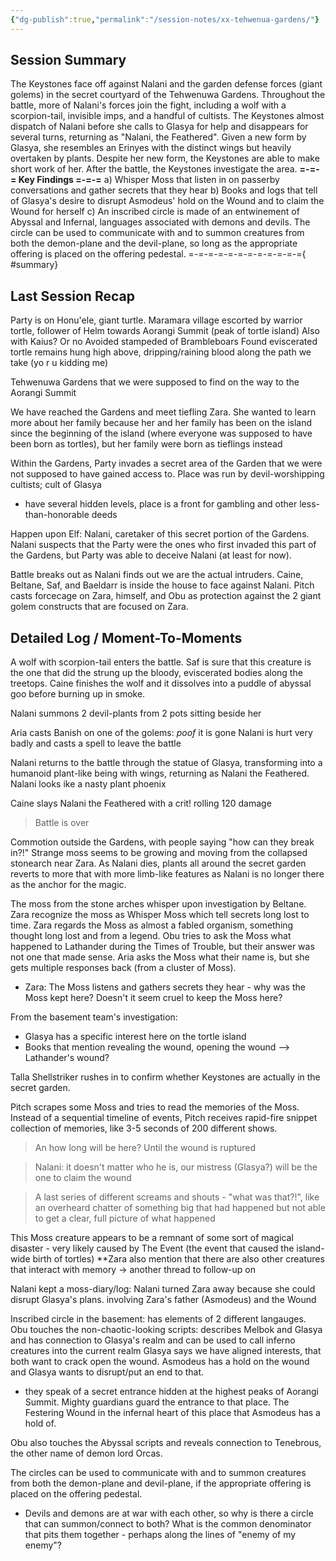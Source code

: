 ```yaml
---
{"dg-publish":true,"permalink":"/session-notes/xx-tehwenua-gardens/"}
---
```


## Session Summary
The Keystones face off against Nalani and the garden defense forces (giant golems) in the secret courtyard of the Tehwenuwa Gardens. Throughout the battle, more of Nalani's forces join the fight, including a wolf with a scorpion-tail, invisible imps, and a handful of cultists. The Keystones almost dispatch of Nalani before she calls to Glasya for help and disappears for several turns, returning as "Nalani, the Feathered". Given a new form by Glasya, she resembles an Erinyes with the distinct wings but heavily overtaken by plants. Despite her new form, the Keystones are able to make short work of her. After the battle, the Keystones investigate the area. 
**=-=-= Key Findings =-=-=**
a) Whisper Moss that listen in on passerby conversations and gather secrets that they hear
b) Books and logs that tell of Glasya's desire to disrupt Asmodeus' hold on the Wound and to claim the Wound for herself
c) An inscribed circle is made of an entwinement of Abyssal and Infernal, languages associated with demons and devils. The circle can be used to communicate with and to summon creatures from both the demon-plane and the devil-plane, so long as the appropriate offering is placed on the offering pedestal.
=-=-=-=-=-=-=-=-=-=-=-={ #summary}

## Last Session Recap
Party is on Honu'ele, giant turtle. Maramara village
escorted by warrior tortle, follower of Helm towards Aorangi Summit (peak of tortle island)
Also with Kaius? Or no
Avoided stampeded of Brambleboars
Found eviscerated tortle remains hung high above, dripping/raining blood along the path we take (yo r u kidding me)

Tehwenuwa Gardens that we were supposed to find on the way to the Aorangi Summit

We have reached the Gardens and meet tiefling Zara. She wanted to learn more about her family because her and her family has been on the island since the beginning of the island (where everyone was supposed to have been born as tortles), but her family were born as tieflings instead

Within the Gardens, Party invades a secret area of the Garden that we were not supposed to have gained access to. Place was run by devil-worshipping cultists; cult of Glasya
- have several hidden levels, place is a front for gambling and other less-than-honorable deeds

Happen upon Elf: Nalani, caretaker of this secret portion of the Gardens. Nalani suspects that the Party were the ones who first invaded this part of the Gardens, but Party was able to deceive Nalani (at least for now).

Battle breaks out as Nalani finds out we are the actual intruders.
Caine, Beltane, Saf, and Baeldarr is inside the house to face against Nalani.
Pitch casts forcecage on Zara, himself, and Obu as protection against the 2 giant golem constructs that are focused on Zara.


## Detailed Log / Moment-To-Moments
A wolf with scorpion-tail enters the battle. Saf is sure that this creature is the one that did the strung up the bloody, eviscerated bodies along the treetops. Caine finishes the wolf and it dissolves into a puddle of abyssal goo before burning up in smoke.

Nalani summons 2 devil-plants from 2 pots sitting beside her

Aria casts Banish on one of the golems: *poof* it is gone
Nalani is hurt very badly and casts a spell to leave the battle

Nalani returns to the battle through the statue of Glasya, transforming into a humanoid plant-like being with wings, returning as Nalani the Feathered. Nalani looks ike a nasty plant phoenix

Caine slays Nalani the Feathered with a crit! rolling 120 damage

> Battle is over

Commotion outside the Gardens, with people saying "how can they break in?!"
Strange moss seems to be growing and moving from the collapsed stonearch near Zara. 
As Nalani dies, plants all around the secret garden reverts to more that with more limb-like features as Nalani is no longer there as the anchor for the magic. 

The moss from the stone arches whisper upon investigation by Beltane. Zara recognize the moss as Whisper Moss which tell secrets long lost to time. Zara regards the Moss as almost a fabled organism, something thought long lost and from a legend. Obu tries to ask the Moss what happened to Lathander during the Times of Trouble, but their answer was not one that made sense. Aria asks the Moss what their name is, but she gets multiple responses back (from a cluster of Moss). 
- Zara: The Moss listens and gathers secrets they hear - why was the Moss kept here? Doesn't it seem cruel to keep the Moss here?

From the basement team's investigation:
- Glasya has a specific interest here on the tortle island
- Books that mention revealing the wound, opening the wound --> Lathander's wound?

Talla Shellstriker rushes in to confirm whether Keystones are actually in the secret garden. 

Pitch scrapes some Moss and tries to read the memories of the Moss. Instead of a sequential timeline of events, Pitch receives rapid-fire snippet collection of memories, like 3-5 seconds of 200 different shows. 
> An how long will be here? Until the wound is ruptured

> Nalani: it doesn't matter who he is, our mistress (Glasya?) will be the one to claim the wound

> A last series of different screams and shouts - "what was that?!", like an overheard chatter of something big that had happened but not able to get a clear, full picture of what happened

This Moss creature appears to be a remnant of some sort of magical disaster - very likely caused by The Event (the event that caused the island-wide birth of tortles)
\*\*Zara also mention that there are also other creatures that interact with memory -> another thread to follow-up on

Nalani kept a moss-diary/log: Nalani turned Zara away because she could disrupt Glasya's plans. involving Zara's father (Asmodeus) and the Wound

Inscribed circle in the basement: has elements of 2 different langauges.
Obu touches the non-chaotic-looking scripts: describes Melbok and Glasya and has connection to Glasya's realm and can be used to call inferno creatures into the current realm
Glasya says we have aligned interests, that both want to crack open the wound. Asmodeus has a hold on the wound and Glasya wants to disrupt/put an end to that. 
- they speak of a secret entrance hidden at the highest peaks of Aorangi Summit. Mighty guardians guard the entrance to that place. The Festering Wound in the infernal heart of this place that Asmodeus has a hold of.

Obu also touches the Abyssal scripts and reveals connection to Tenebrous, the other name of demon lord Orcas. 

The circles can be used to communicate with and to summon creatures from both the demon-plane and devil-plane, if the appropriate offering is placed on the offering pedestal.
- Devils and demons are at war with each other, so why is there a circle that can summon/connect to both? What is the common denominator that pits them together - perhaps along the lines of "enemy of my enemy"? 

